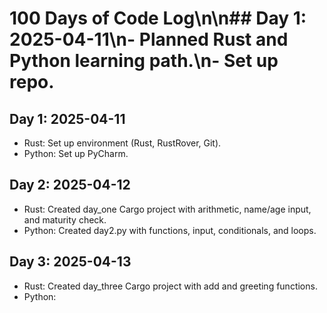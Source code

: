 # 100 Days of Code Log\n\n## Day 1: 2025-04-11\n- Planned Rust and Python learning path.\n- Set up repo.
## Day 1: 2025-04-11
- Rust: Set up environment (Rust, RustRover, Git).
- Python: Set up PyCharm.

## Day 2: 2025-04-12
- Rust: Created day_one Cargo project with arithmetic, name/age input, and maturity check.
- Python: Created day2.py with functions, input, conditionals, and loops.

## Day 3: 2025-04-13
- Rust: Created day_three Cargo project with add and greeting functions.
- Python: 
